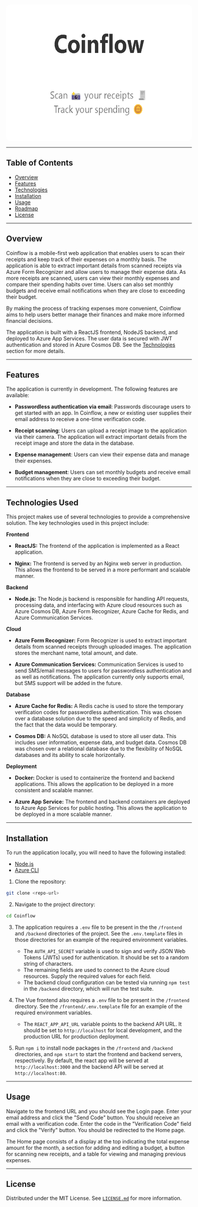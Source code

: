 <p align="center">
  <img src="logo.png" alt="Coinflow Banner" width="600" height="370" style="border-radius:10px">

---
## Table of Contents
- [Overview](#overview)
- [Features](#features)
- [Technologies](#technologies)
- [Installation](#installation)
- [Usage](#usage)
- [Roadmap](#roadmap)
- [License](#license)

---
## Overview

Coinflow is a mobile-first web application that enables users to scan their receipts and keep track of their expenses on a monthly basis. The application is able to extract important details from scanned receipts via Azure Form Recognizer and allow users to manage their expense data. As more receipts are scanned, users can view their monthly expenses and compare their spending habits over time. Users can also set monthly budgets and receive email notifications when they are close to exceeding their budget.

By making the process of tracking expenses more convenient, Coinflow aims to help users better manage their finances and make more informed financial decisions.

The application is built with a ReactJS frontend, NodeJS backend, and deployed to Azure App Services. The user data is secured with JWT authentication and stored in Azure Cosmos DB. See the [Technologies](#technologies) section for more details.

---
## Features

The application is currently in development. The following features are available:

- **Passwordless authentication via email**: Passwords discourage users to get started with an app. In Coinflow, a new or existing user supplies their email address to receive a one-time verification code.

- **Receipt scanning**: Users can upload a receipt image to the application via their camera. The application will extract important details from the receipt image and store the data in the database.

- **Expense management**: Users can view their expense data and manage their expenses.

- **Budget management**: Users can set monthly budgets and receive email notifications when they are close to exceeding their budget.

---
## Technologies Used
This project makes use of several technologies to provide a comprehensive solution. The key technologies used in this project include:

**Frontend**
- **ReactJS:** The frontend of the application is implemented as a React application.

- **Nginx:** The frontend is served by an Nginx web server in production. This allows the frontend to be served in a more performant and scalable manner.

**Backend**
- **Node.js:** The Node.js backend is responsible for handling API requests, processing data, and interfacing with Azure cloud resources such as Azure Cosmos DB, Azure Form Recognizer, Azure Cache for Redis, and Azure Communication Services.

**Cloud**
- **Azure Form Recognizer:** Form Recognizer is used to extract important details from scanned receipts through uploaded images. The application stores the merchant name, total amount, and date.

- **Azure Communication Services:** Communication Services is used to send SMS/email messages to users for passwordless authentication and as well as notifications. The application currently only supports email, but SMS support will be added in the future.

**Database**
- **Azure Cache for Redis:** A Redis cache is used to store the temporary verification codes for passwordless authentication. This was chosen over a database solution due to the speed and simplicity of Redis, and the fact that the data would be temporary.

- **Cosmos DB:** A NoSQL database is used to store all user data. This includes user information, expense data, and budget data. Cosmos DB was chosen over a relational database due to the flexibility of NoSQL databases and its ability to scale horizontally.

**Deployment**
- **Docker:** Docker is used to containerize the frontend and backend applications. This allows the application to be deployed in a more consistent and scalable manner.

- **Azure App Service:** The frontend and backend containers are deployed to Azure App Services for public hosting. This allows the application to be deployed in a more scalable manner.

---
## Installation

To run the application locally, you will need to have the following installed:

- [Node.js](https://nodejs.org/en/)
- [Azure CLI](https://docs.microsoft.com/en-us/cli/azure/install-azure-cli)

1. Clone the repository:
```sh
git clone <repo-url>
```

2. Navigate to the project directory:
```sh
cd Coinflow
```

3. The application requires a `.env` file to be present in the the `/frontend` and `/backend` directories of the project. See the `.env.template` files in those directories for an example of the required environment variables.
    - The `AUTH_API_SECRET` variable is used to sign and verify JSON Web Tokens (JWTs) used for authentication. It should be set to a random string of characters.
    - The remaining fields are used to connect to the Azure cloud resources. Supply the required values for each field.
    - The backend cloud configuration can be tested via running `npm test` in the `/backend` directory, which will run the test suite.

4. The Vue frontend also requires a `.env` file to be present in the `/frontend` directory. See the `/frontend/.env.template` file for an example of the required environment variables.
    - The `REACT_APP_API_URL` variable points to the backend API URL. It should be set to `http://localhost` for local development, and the production URL for production deployment.

5. Run `npm i` to install node packages in the `/frontend` and `/backend` directories, and `npm start` to start the frontend and backend servers, respectively. By default, the react app will be served at `http://localhost:3000` and the backend API will be served at `http://localhost:80`.

---
## Usage

Navigate to the frontend URL and you should see the Login page. Enter your email address and click the "Send Code" button. You should receive an email with a verification code. Enter the code in the "Verification Code" field and click the "Verify" button. You should be redirected to the Home page.

The Home page consists of a display at the top indicating the total expense amount for the month, a section for adding and editing a budget, a button for scanning new receipts, and a table for viewing and managing previous expenses.

---
## License
Distributed under the MIT License. See [`LICENSE.md`](./LICENSE) for more information.
